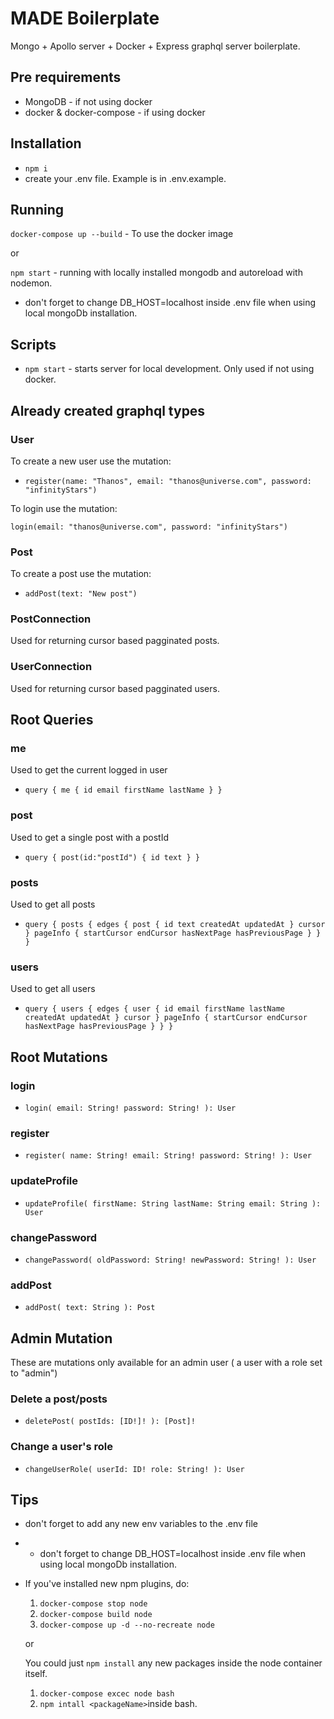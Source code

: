 # MADE Boilerplate

Mongo + Apollo server + Docker + Express graphql server boilerplate.

## Pre requirements

* MongoDB - if not using docker
* docker & docker-compose - if using docker

## Installation

* `npm i`
* create your .env file. Example is in .env.example.

## Running

`docker-compose up --build` - To use the docker image

or

`npm start` - running with locally installed mongodb and autoreload with nodemon.

* don't forget to change DB_HOST=localhost inside .env file when using local mongoDb installation.

## Scripts

* `npm start` - starts server for local development. Only used if not using docker.

## Already created graphql types

### User

To create a new user use the mutation:

* `register(name: "Thanos", email: "thanos@universe.com", password: "infinityStars")`

To login use the mutation:

`login(email: "thanos@universe.com", password: "infinityStars")`

### Post

To create a post use the mutation:

* `addPost(text: "New post")`

### PostConnection

Used for returning cursor based pagginated posts.

### UserConnection

Used for returning cursor based pagginated users.

## Root Queries

### me

Used to get the current logged in user

* `query { me { id email firstName lastName } }`

### post

Used to get a single post with a postId

* `query { post(id:"postId") { id text } }`

### posts

Used to get all posts

* `query { posts { edges { post { id text createdAt updatedAt } cursor } pageInfo { startCursor endCursor hasNextPage hasPreviousPage } } }`

### users

Used to get all users

* `query { users { edges { user { id email firstName lastName createdAt updatedAt } cursor } pageInfo { startCursor endCursor hasNextPage hasPreviousPage } } }`

## Root Mutations

### login

* `login( email: String! password: String! ): User`

### register

* `register( name: String! email: String! password: String! ): User`

### updateProfile

* `updateProfile( firstName: String lastName: String email: String ): User`

### changePassword

* `changePassword( oldPassword: String! newPassword: String! ): User`

### addPost

* `addPost( text: String ): Post`

## Admin Mutation

These are mutations only available for an admin user ( a user with a role set to "admin")

### Delete a post/posts

* `deletePost( postIds: [ID!]! ): [Post]!`

### Change a user's role

* `changeUserRole( userId: ID! role: String! ): User`

## Tips

* don't forget to add any new env variables to the .env file
* * don't forget to change DB_HOST=localhost inside .env file when using local mongoDb installation.
* If you've installed new npm plugins, do:

  1.  `docker-compose stop node`
  2.  `docker-compose build node`
  3.  `docker-compose up -d --no-recreate node`

  or

  You could just `npm install` any new packages inside the node container itself.

  1.  `docker-compose excec node bash`
  2.  `npm intall <packageName>`inside bash.

